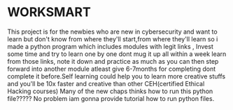 # WORKSMART
This project is for the newbies who are new in cybersecurity and want to learn but don't know from where they'll start,from where they'll learn so i made a python program which includes modules with legit links , Invest some time and try to learn one by one dont mug it up all within a week learn from those links, note it down and practice as much as you can then step forward into another module atleast give 6-7months for completing dont complete it before.Self learning could help you to learn more creative stuffs and you'll be 10x faster and creative than other CEH(certified Ethical Hacking courses) Many of the new chaps thinks how to run this python file????? No problem iam gonna provide tutorial how to run python files.

